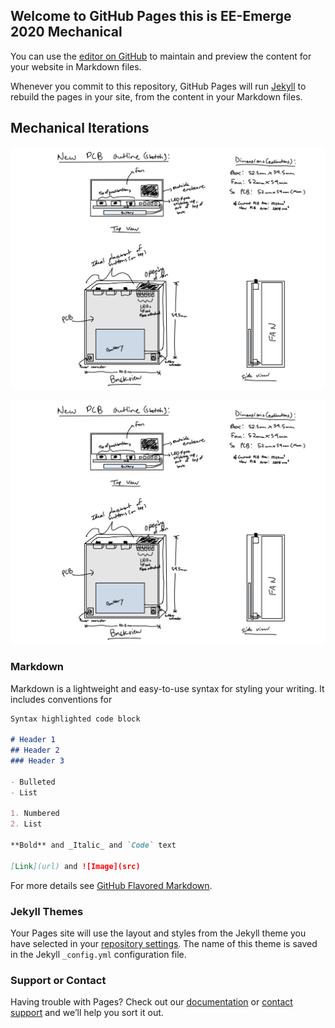 ## Welcome to GitHub Pages this is EE-Emerge 2020 Mechanical

You can use the [editor on GitHub](https://github.com/EE-Emerge/EE-Emerge2021_Mechanical/edit/master/docs/index.md) to maintain and preview the content for your website in Markdown files.

Whenever you commit to this repository, GitHub Pages will run [Jekyll](https://jekyllrb.com/) to rebuild the pages in your site, from the content in your Markdown files.

## Mechanical Iterations


![README.md](https://github.com/EE-Emerge/EE-Emerge2021_Mechanical/blob/master/docs/Version%202.0%20Brainstorm%20(Date%20Created_%203_10_21).jpg?raw=true)

![Version 2.0 Brainstorm (Date Created_ 3_10_21).jpg](https://github.com/EE-Emerge/EE-Emerge2021_Mechanical/blob/master/docs/Version%202.0%20Brainstorm%20(Date%20Created_%203_10_21).jpg?raw=true)

### Markdown


Markdown is a lightweight and easy-to-use syntax for styling your writing. It includes conventions for

```markdown
Syntax highlighted code block

# Header 1
## Header 2
### Header 3

- Bulleted
- List

1. Numbered
2. List

**Bold** and _Italic_ and `Code` text

[Link](url) and ![Image](src)
```

For more details see [GitHub Flavored Markdown](https://guides.github.com/features/mastering-markdown/).

### Jekyll Themes

Your Pages site will use the layout and styles from the Jekyll theme you have selected in your [repository settings](https://github.com/EE-Emerge/EE-Emerge2021_Mechanical/settings/pages). The name of this theme is saved in the Jekyll `_config.yml` configuration file.

### Support or Contact

Having trouble with Pages? Check out our [documentation](https://docs.github.com/categories/github-pages-basics/) or [contact support](https://support.github.com/contact) and we’ll help you sort it out.
